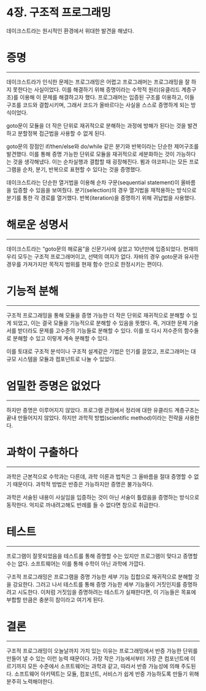 # 4장.  구조적 프로그래밍

데이크스트라는 원시적인 환경에서 위대한 발견을 해냈다.

# 증명

---

데이크스트라가 인식한 문제는 프로그래밍은 어렵고 프로그래머는 프로그래밍을 잘 하지 못한다는 사실이었다. 이를 해결하기 위해 증명이라는 수학적 원리(유클리드 계층구조)를 이용해 이 문제를 해결하고자 했다. 프로그래머는 입증된 구조를 이용하고, 이들 구조를 코드와 결합시키며, 그래서 코드가 올바르다는 사실을 스스로 증명하게 되는 방식이었다.

goto문이 모듈을 더 작은 단위로 재귀적으로 분해하는 과정에 방해가 된다는 것을 발견하고 분할정복 접근법을 사용할 수 없게 된다.

goto문의 장점인 if/then/else와 do/while 같은 분기와 반복이라는 단순한 제어구조를 발견했다. 이를 통해 증명 가능한 단위로 모듈을 재귀적으로 세분화하는 것이 가능하다는 것을 생각해냈다. 이는 순차실행과 결합할 때 굉장해진다. 뵘과 야코피니는 모든 프로그램을 순차, 분기, 반복으로 표현할 수 있다는 것을 증명했다.

데이크스트라는 단순한 열거법을 이용해 순차 구문(sequential statement)이 올바름을 입증할 수 있음을 보여줬다. 분기(selection)의 경우 열거법을 재적용하는 방식으로 분기를 통한 각 경로를 열거했다. 반복(iteration)을 증명하기 위해 귀납법을 사용했다.

# 해로운 성명서

---

데이크스트라는 “goto문의 해로움”을 신문기사에 실었고 10년만에 입증되었다. 현재의 우리 모두는 구조적 프로그래머이고, 선택의 여지가 없다. 자바의 경우 goto문과 유사한 경우를 가져가지만 목적지 범위를 현재 함수 안으로 한정시키는 편이다.

# 기능적 분해

---

구조적 프로그래밍을 통해 모듈을 증명 가능한 더 작은 단위로 재귀적으로 분해할 수 있게 되었고, 이는 결국 모듈을 기능적으로 분해할 수 있음을 뜻했다. 즉, 거대한 문제 기술서를 받더라도 문제를 고수준의 기능들로 분해할 수 있다. 이를 또 다시 저수준의 함수들로 분해할 수 있고 이렇게 계속 분해할 수 있다.

이를 토대로 구조적 분석이나 구조적 설계같은 기법은 인기를 끌었고, 프로그래머는 대규모 시스템을 모듈과 컴포넌트로 나눌 수 있었다.

# 엄밀한 증명은 없었다

---

하지만 증명은 이루어지지 않았다. 프로그램 관점에서 정리에 대한 유클리드 계층구조는 끝내 만들어지지 않았다. 하지만 과학적 방법(scientific method)이라는 전략을 사용한다.

# 과학이 구출하다

---

과학은 근본적으로 수학과는 다른데, 과학 이론과 법칙은 그 올바름을 절대 증명할 수 없기 때문이다. 과학적 방법은 반증은 가능하지만 증명은 불가능하다.

과학은 서술된 내용이 사실임을 입증하는 것이 아닌 서술이 틀렸음을 증명하는 방식으로 동작한다. 억지로 까내려고해도 반례를 들 수 없다면 참으로 취급한다.

# 테스트

---

프로그램이 잘못되었음을 테스트를 통해 증명할 수는 있지만 프로그램이 맞다고 증명할 수는 없다. 소프트웨어는 이를 통해 수학이 아닌 과학에 가깝다.

구조적 프로그래밍은 프로그램을 증명 가능한 세부 기능 집합으로 재귀적으로 분해할 것을 강요한다. 그러고 나서 테스트를 통해 증명 가능한 세부 기능들이 거짓인지를 증명하려고 시도한다. 이처럼 거짓임을 증명하려는 테스트가 실패한다면, 이 기능들은 목표에 부합할 만큼은 충분히 참이라고 여기게 된다.

# 결론

---

구조적 프로그래밍이 오늘날까지 가치 있는 이유는 프로그래밍에서 반증 가능한 단위를 만들어 낼 수 있는 이런 능력 때문이다. 가장 작은 기능에서부터 가장 큰 컴포넌트에 이르기까지 모든 수준에서 소프트웨어는 과학과 같고, 따라서 반증 가능성에 의해 주도된다. 소프트웨어 아키텍트는 모듈, 컴포넌트, 서비스가 쉽게 반증 가능하도록 만들기 위해 분주히 노력해야한다.